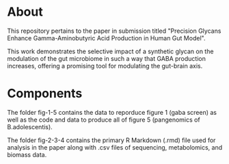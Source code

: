
# About

This repository pertains to the paper in submission titled "Precision Glycans Enhance Gamma-Aminobutyric Acid Production in Human Gut Model". 

This work demonstrates the selective impact of a synthetic glycan on the modulation of the gut microbiome in such a way that GABA production increases, offering a promising tool for modulating the gut-brain axis. 

# Components

The folder fig-1-5 contains the data to reporduce figure 1 (gaba screen) as well as the code and data to produce all of figure 5 (pangenomics of B.adolescentis).

The folder fig-2-3-4 contains the primary R Markdown (.rmd) file used for analysis in the paper along with .csv files of sequencing, metabolomics, and biomass data. 
